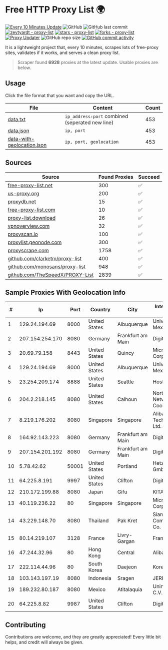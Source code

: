 
# Free HTTP Proxy List 🌍

[![Every 10 Minutes Update](https://github.com/mertguvencli/http-proxy-list/actions/workflows/main.yml/badge.svg?branch=main)](https://github.com/mertguvencli/http-proxy-list/actions/workflows/main.yml)
![GitHub](https://img.shields.io/github/license/mertguvencli/http-proxy-list)
![GitHub last commit](https://img.shields.io/github/last-commit/mertguvencli/http-proxy-list)
[![zevtyardt - proxy-list](https://img.shields.io/static/v1?label=zevtyardt&message=proxy-list&color=blue&logo=github)](https://github.com/zevtyardt/proxy-list "Go to GitHub repo")
[![stars - proxy-list](https://img.shields.io/github/stars/zevtyardt/proxy-list?style=social)](https://github.com/zevtyardt/proxy-list)
[![forks - proxy-list](https://img.shields.io/github/forks/zevtyardt/proxy-list?style=social)](https://github.com/zevtyardt/proxy-list)
[![Proxy Updater](https://github.com/zevtyardt/proxy-list/workflows/Proxy%20Updater/badge.svg)](https://github.com/zevtyardt/proxy-list/actions?query=workflow:"Proxy+Updater")
![GitHub repo size](https://img.shields.io/github/repo-size/zevtyardt/proxy-list)
[![GitHub commit activity](https://img.shields.io/github/commit-activity/m/zevtyardt/proxy-list?logo=commits)](https://github.com/zevtyardt/proxy-list/commits/main)

It is a lightweight project that, every 10 minutes, scrapes lots of free-proxy sites, validates if it works, and serves a clean proxy list.

> Scraper found **6928** proxies at the latest update. Usable proxies are below.

## Usage

Click the file format that you want and copy the URL.

|File|Content|Count|
|----|-------|-----|
|[data.txt](https://raw.githubusercontent.com/mertguvencli/http-proxy-list/main/proxy-list/data.txt)|`ip_address:port` combined (seperated new line)|453|
|[data.json](https://raw.githubusercontent.com/mertguvencli/http-proxy-list/main/proxy-list/data.json)|`ip, port`|453|
|[data-with-geolocation.json](https://raw.githubusercontent.com/mertguvencli/http-proxy-list/main/proxy-list/data-with-geolocation.json)|`ip, port, geolocation`|453|

## Sources

|Source|Found Proxies|Succeed|
|------|-------------|-------|
|[free-proxy-list.net](https://free-proxy-list.net)|300|✅|
|[us-proxy.org](https://www.us-proxy.org)|200|✅|
|[proxydb.net](http://proxydb.net)|15|✅|
|[free-proxy-list.com](https://free-proxy-list.com/?page=&port=&type%5B%5D=http&type%5B%5D=https&up_time=0&search=Search)|10|✅|
|[proxy-list.download](https://www.proxy-list.download/HTTP)|26|✅|
|[vpnoverview.com](https://vpnoverview.com/privacy/anonymous-browsing/free-proxy-servers)|32|✅|
|[proxyscan.io](https://www.proxyscan.io)|100|✅|
|[proxylist.geonode.com](https://proxylist.geonode.com/api/proxy-list?limit=300&page=1&sort_by=lastChecked&sort_type=desc&protocols=http,https)|300|✅|
|[proxyscrape.com](https://api.proxyscrape.com/v2/?request=displayproxies&protocol=http&timeout=10000&country=all&ssl=all&anonymity=all)|1758|✅|
|[github.com/clarketm/proxy-list](https://raw.githubusercontent.com/clarketm/proxy-list/master/proxy-list-raw.txt)|400|✅|
|[github.com/monosans/proxy-list](https://raw.githubusercontent.com/monosans/proxy-list/main/proxies/http.txt)|948|✅|
|[github.com/TheSpeedX/PROXY-List](https://raw.githubusercontent.com/TheSpeedX/PROXY-List/master/http.txt)|2839|✅|


## Sample Proxies With Geolocation Info

|#|Ip|Port|Country|City|Internet Service Provider|
|-|--|----|-------|----|-------------------------|
|1|129.24.194.69|8000|United States|Albuquerque|University of New Mexico|
|2|207.154.254.170|8080|Germany|Frankfurt am Main|DigitalOcean, LLC|
|3|20.69.79.158|8443|United States|Quincy|Microsoft Corporation|
|4|129.24.194.69|8000|United States|Albuquerque|University of New Mexico|
|5|23.254.209.174|8888|United States|Seattle|Hostwinds LLC.|
|6|204.2.218.145|8080|United States|Calhoun|North Georgia Network Cooperative, Inc.|
|7|8.219.176.202|8080|Singapore|Singapore|Alibaba (US) Technology Co., Ltd.|
|8|164.92.143.223|8080|Germany|Frankfurt am Main|DigitalOcean, LLC|
|9|207.154.201.192|8080|Germany|Frankfurt am Main|DigitalOcean, LLC|
|10|5.78.42.62|50001|United States|Portland|Hetzner Online GmbH|
|11|64.225.8.191|9997|United States|Clifton|DigitalOcean, LLC|
|12|210.172.199.88|8080|Japan|Gifu|KITAGATA|
|13|40.119.236.22|80|Singapore|Singapore|Microsoft Corporation|
|14|43.229.148.70|8080|Thailand|Pak Kret|Siamdata Communication Co.|
|15|80.14.219.107|3128|France|Livry-Gargan|France Telecom|
|16|47.244.32.96|80|Hong Kong|Central|Alibaba.com LLC|
|17|222.114.44.96|80|South Korea|Daejeon|Korea Telecom|
|18|103.143.197.19|8080|Indonesia|Sragen|JERNIHNETWORK|
|19|189.232.80.187|8080|Mexico|Atitalaquia|Uninet S.A. de C.V.|
|20|64.225.8.82|9987|United States|Clifton|DigitalOcean, LLC|



## Contributing

Contributions are welcome, and they are greatly appreciated! Every
little bit helps, and credit will always be given.

